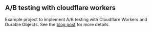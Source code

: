 ## A/B testing with cloudflare workers

Example project to implement A/B testing with Cloudflare Workers and Durable Objects. See the [blog post](https://ptrlaszlo.com/posts/cloudflare-ab-testing) for more details.
